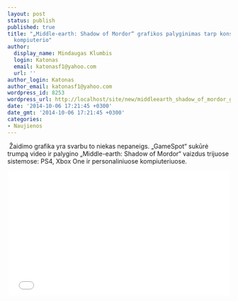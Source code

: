 ```yaml
---
layout: post
status: publish
published: true
title: "„Middle-earth: Shadow of Mordor“ grafikos palyginimas tarp konsolių ir personalinio
  kompiuterio"
author:
  display_name: Mindaugas Klumbis
  login: Katonas
  email: katonasf1@yahoo.com
  url: ''
author_login: Katonas
author_email: katonasf1@yahoo.com
wordpress_id: 8253
wordpress_url: http://localhost/site/new/middleearth_shadow_of_mordor_grafikos_palyginimas_tarp_konsoliu_ir_personalinio_kompiuterio/
date: '2014-10-06 17:21:45 +0300'
date_gmt: '2014-10-06 17:21:45 +0300'
categories:
- Naujienos
---
```

<p>
	&nbsp;Žaidimo grafika yra svarbu to niekas nepaneigs. &bdquo;GameSpot&ldquo; sukūrė trumpą video ir palygino &bdquo;Middle-earth: Shadow of Mordor&ldquo; vaizdus trijuose sistemose: PS4, Xbox One ir personaliniuose kompiuteriuose.</p>
<p style="text-align: center;">
	<iframe allowfullscreen="" frameborder="0" height="281" src="//www.youtube.com/embed/0v0dDPSQhaw" width="500"></iframe></p>
